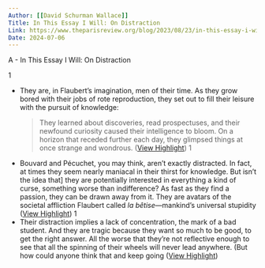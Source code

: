 ```yaml
---
Author: [[David Schurman Wallace]]
Title: In This Essay I Will: On Distraction
Link: https://www.theparisreview.org/blog/2023/08/23/in-this-essay-i-will-on-distraction/?mc_cid=334adbb68b&mc_eid=b043d4d3cc
Date: 2024-07-06
---
```

A - In This Essay I Will: On Distraction

1
- They are, in Flaubert’s imagination, men of their time. As they grow bored with their jobs of rote reproduction, they set out to fill their leisure with the pursuit of knowledge:
  > They learned about discoveries, read prospectuses, and their newfound curiosity caused their intelligence to bloom. On a horizon that receded further each day, they glimpsed things at once strange and wondrous. ([View Highlight](https://read.readwise.io/read/01h8t3yzve09r318mavknc3xnh))
1
- Bouvard and Pécuchet, you may think, aren’t exactly distracted. In fact, at times they seem nearly maniacal in their thirst for knowledge. But isn’t the idea that] they are potentially interested in everything a kind of curse, something worse than indifference? As fast as they find a passion, they can be drawn away from it. They are avatars of the societal affliction Flaubert called *la bêtise*—mankind’s universal stupidity ([View Highlight](https://read.readwise.io/read/01h8t42s1vbsc5wwyrj85q0mtr))
1
- Their distraction implies a lack of concentration, the mark of a bad student. And they are tragic because they want so much to be good, to get the right answer. All the worse that they’re not reflective enough to see that all the spinning of their wheels will never lead anywhere. (But how could anyone think that and keep going ([View Highlight](https://read.readwise.io/read/01h8t43axs4n53s01pkz8e45yt))
